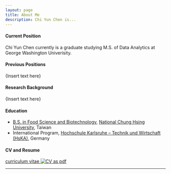 ```yaml
---
layout: page
title: About Me
description: Chi Yun Chen is...
---
```


#### <a name="currentposition"></a>Current Position
<p> Chi Yun Chen currently is a graduate studying M.S. of Data Analytics at George Washington Univerisity.</p>


#### <a name="previousposition"></a>Previous Positions
{Insert text here}


#### <a name="researchbackground"></a>Research Background
{Insert text here}


#### <a name="education"></a>Education
- [B.S. in Food Science and Biotechnology](http://foodsci.nchu.edu.tw/EnglishWeb/Index.aspx), [National Chung Hsing University](https://www.nchu.edu.tw/index1.php), Taiwan
- International Program, [Hochschule Karlsruhe – Technik und Wirtschaft (HsKA)](https://www.hs-karlsruhe.de/), Germany


#### <a name="cvandresume"></a>CV and Resume
[curriculum vitae ![CV as pdf](icons16/pdf-icon.png)]({/assets/cychen_cv.pdf}/assets/cychen_cv.pdf)

---

